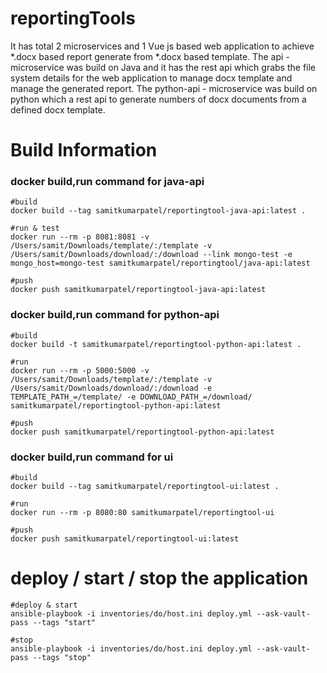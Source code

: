 # reportingTools
It has total 2 microservices and 1 Vue js based web application to achieve *.docx based report generate from *.docx based template.
The api - microservice was build on Java and it has the rest api which grabs the file system details for the web application to manage docx template and manage the generated report.
The python-api - microservice was build on python which a rest api to generate numbers of docx documents from a defined docx template.

# Build Information

### docker build,run command for java-api
```
#build
docker build --tag samitkumarpatel/reportingtool-java-api:latest .

#run & test
docker run --rm -p 8081:8081 -v /Users/samit/Downloads/template/:/template -v /Users/samit/Downloads/download/:/download --link mongo-test -e mongo_host=mongo-test samitkumarpatel/reportingtool/java-api:latest

#push
docker push samitkumarpatel/reportingtool-java-api:latest

```

### docker build,run command for python-api
```
#build
docker build -t samitkumarpatel/reportingtool-python-api:latest .

#run
docker run --rm -p 5000:5000 -v /Users/samit/Downloads/template/:/template -v /Users/samit/Downloads/download/:/download -e TEMPLATE_PATH_=/template/ -e DOWNLOAD_PATH_=/download/ samitkumarpatel/reportingtool-python-api:latest

#push
docker push samitkumarpatel/reportingtool-python-api:latest
```

### docker build,run command for ui

```
#build
docker build --tag samitkumarpatel/reportingtool-ui:latest .

#run
docker run --rm -p 8080:80 samitkumarpatel/reportingtool-ui

#push
docker push samitkumarpatel/reportingtool-ui:latest

```

# deploy / start / stop the application
```
#deploy & start
ansible-playbook -i inventories/do/host.ini deploy.yml --ask-vault-pass --tags "start"

#stop
ansible-playbook -i inventories/do/host.ini deploy.yml --ask-vault-pass --tags "stop"

``` 
